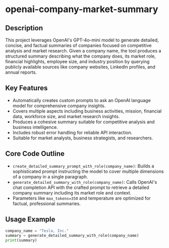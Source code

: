 # openai-company-market-summary

## Description

This project leverages OpenAI's GPT-4o-mini model to generate detailed, concise, and factual summaries of companies focused on competitive analysis and market research. Given a company name, the tool produces a structured summary describing what the company does, its market role, financial highlights, employee size, and industry position by querying publicly available sources like company websites, LinkedIn profiles, and annual reports.

## Key Features

- Automatically creates custom prompts to ask an OpenAI language model for comprehensive company insights.
- Covers multiple aspects including business activities, mission, financial data, workforce size, and market research insights.
- Produces a cohesive summary suitable for competitive analysis and business intelligence.
- Includes robust error handling for reliable API interaction.
- Suitable for market analysts, business strategists, and researchers.

## Core Code Outline

- `create_detailed_summary_prompt_with_role(company_name)`: Builds a sophisticated prompt instructing the model to cover multiple dimensions of a company in a single paragraph.
- `generate_detailed_summary_with_role(company_name)`: Calls OpenAI's chat completion API with the crafted prompt to retrieve a detailed company summary including its market role and context.
- Parameters like `max_tokens=350` and temperature are optimized for factual, professional summaries.

## Usage Example

```python
company_name = "Tesla, Inc."
summary = generate_detailed_summary_with_role(company_name)
print(summary)
